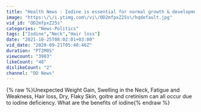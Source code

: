 ```yaml
---
title: "Health News : Iodine is essential for normal growth & development"
image: "https:\/\/i.ytimg.com\/vi\/OD2mfpxZ25s\/hqdefault.jpg"
vid_id: "OD2mfpxZ25s"
categories: "News-Politics"
tags: ["Iodine","Neck","Hair loss"]
date: "2021-10-25T08:02:01+03:00"
vid_date: "2020-09-21T05:40:46Z"
duration: "PT2M8S"
viewcount: "3903"
likeCount: "48"
dislikeCount: "2"
channel: "DD News"
---
```

{% raw %}Unexpected Weight Gain, Swelling in the Neck, Fatigue and Weakness, Hair loss, Dry, Flaky Skin, goitre and cretinism can all occur due to iodine deficiency. What are the benefits of iodine{% endraw %}
